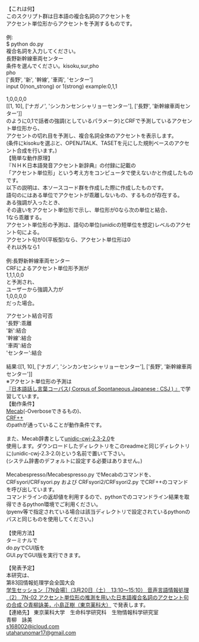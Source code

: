 【これは何】<br>
このスクリプト群は日本語の複合名詞のアクセントを<br>
アクセント単位形からアクセントを予測するものです。<br>
<br>
例:<br>
$ python do.py<br>
複合名詞を入力してください。<br>
長野新幹線車両センター<br>
条件を選んでください。kisoku,sur,pho<br>
pho<br>
['長野', '新', '幹線', '車両', 'センター']<br>
input 0(non_strong) or 1(strong) example:0,1,1<br>
<br>
1,0,0,0,0<br>
[[1, 10], ['ナガノ', 'シンカンセンシャリョーセンター'], ['長野', '新幹線車両センター']]
<br>
のように0,1で話者の強調(としているパラメータ)とCRFで予測しているアクセント単位形から、<br>
アクセントの切れ目を予測し、複合名詞全体のアクセントを表示します。<br>
(条件にkisokuを選ぶと、OPENJTALK、TASETを元にした規則ベースのアクセント合成を行います。)
<br>
【簡単な動作原理】<br>
『ＮＨＫ日本語発音アクセント新辞典』の付録に記載の<br>
「アクセント単位形」という考え方をコンピュータで使えないかと作成したものです。
<br>
以下の説明は、本ソースコード群を作成した際に作成したものです。
<br>
語句のにはある単位でアクセントが乖離しないもの、するものが存在する。<br>
ある強調が入ったとき、<br>
その違いをアクセント単位形で示し、単位形が0なら次の単位と結合、<br>
1なら乖離する。<br>
アクセント単位形の予測は、語句の単位(unidicの短単位を想定)レベルのアクセント句による。<br>
アクセント句が0(平板型)なら、アクセント単位形は0<br>
それ以外なら1<br>
<br>
例:長野新幹線車両センター<br>
CRFによるアクセント単位形予測が<br>
1,1,1,0,0<br>
と予測され、<br>
ユーザーから強調入力が<br>
1,0,0,0,0<br>
だった場合。<br>

アクセント結合可否<br>
'長野':乖離<br>
'新':結合<br>
'幹線':結合<br>
'車両':結合<br>
'センター':結合<br>
<br>
結果:[[1, 10], ['ナガノ', 'シンカンセンシャリョーセンター'], ['長野', '新幹線車両センター']]
<br>
※アクセント単位形の予測は<br>
[『日本語話し言葉コーパス( Corpus of Spontaneous Japanese : CSJ ) 』](https://pj.ninjal.ac.jp/corpus_center/csj/)で学習しています。
<br>
【動作条件】<br>
[Mecab](https://taku910.github.io/mecab/)(-Overboseできるもの)、<br>
[CRF++](https://taku910.github.io/crfpp/)<br>
のpathが通っていることが動作条件です。<br>
<br>
また、Mecab辞書として[unidic-cwj-2.3-2.0](https://unidic.ninjal.ac.jp/download#unidic_bccwj)を<br>
使用します。ダウンロードしたディレクトリをこのreadmeと同じディレクトリに(unidic-cwj-2.3-2.0)という名前で置いて下さい。<br>
(システム辞書のデフォルトに設定する必要はありません。)<br>
<br>
Mecabespresso/Mecabespresso.py でMecabのコマンドを、<br>
CRFsyori/CRFsyori.py および CRFsyori2/CRFsyori2.py でCRF++のコマンドを呼び出しています。<br>
コマンドラインの返却値を利用するので、pythonでのコマンドライン結果を取得できるpython環境でご利用ください。<br>
(pyenv等で指定されている場合は該当ディレクトリで設定されているpythonのパスと同じものを使用してください。)<br>
<br>
【使用方法】<br>
ターミナルで<br>
do.pyでCUI版を<br>
GUI.pyでGUI版を実行できます。<br>

【発表予定】<br>
本研究は、<br>
第83回情報処理学会全国大会<br>
[学生セッション［7N会場］（3月20日（土）　13:10〜15:10）
音声言語情報処理（2）
7N-02
アクセント単位形の推測を用いた日本語複合名詞のアクセント句の合成
○青柳詠美，小島正樹（東京薬科大）](https://www.gakkai-web.net/gakkai/ipsj/83/program83.html#t4)
で発表します。
<br>
【連絡先】
東京薬科大学　生命科学研究科　生物情報科学研究室<br>
青柳　詠美<br>
s168002@icloud.com <br>
utaharunomar17@gmail.com
